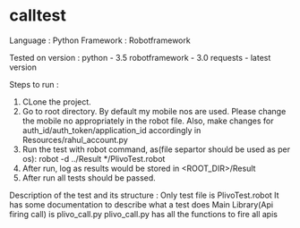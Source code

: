 # calltest
Language : Python
Framework : Robotframework

Tested on version : 
python - 3.5
robotframework - 3.0
requests - latest version

Steps to run : 
1. CLone the project.
2. Go to root directory.
By default my mobile nos are used.
Please change the mobile no appropriately in the robot file.
Also, make changes for auth_id/auth_token/application_id accordingly in Resources/rahul_account.py
3. Run the test with robot command, as(file separtor should be used as per os):
  robot -d ../Result */PlivoTest.robot
4. After run, log as results would be stored in <ROOT_DIR>/Result
5. After run all tests should be passed.

Description of the test and its structure :
  Only test file is PlivoTest.robot
  It has some documentation to describe what a test does
  Main Library(Api firing call) is plivo_call.py
  plivo_call.py has all the functions to fire all apis
